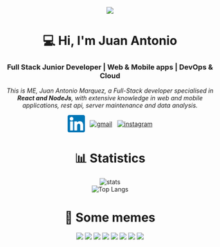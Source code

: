 <p align="center">
  <img src="https://github.com/jmarquezruiz/jmarquezruiz/blob/main/img/fondo-header3pegas.png" style="max-heigth:300px">
</p>
<h1 align="center">💻 Hi, I'm Juan Antonio</h1>
<h3 align="center">
  Full Stack Junior Developer | Web & Mobile apps | DevOps & Cloud
</h3>
<p align="center">
  <em>This is ME, Juan Antonio Marquez, a Full-Stack developer specialised in <b>React and NodeJs</b>, with extensive knowledge in web and mobile applications, rest api, server maintenance and data analysis.</em>
</p>

<p align="center">
  <a href="https://www.linkedin.com/in/juan-antonio-marquez/" target="_blank"><img align="center" src="https://github.com/ByMarqueZz/ByMarqueZz/blob/main/img/174857.png" alt="linkedin" height="40" width="40"/></a>&nbsp;&nbsp;
   <a href = "mailto: bymarquezz2@gmail.com"><img align="center" src="https://github.com/jmarquezruiz/jmarquezruiz/blob/main/img/Gmail_icon_(2020).svg.png" height="40" width="50" alt="gmail"/></a>&nbsp;&nbsp;
  <a href="https://www.instagram.com/maarquez_10?igsh=MTQzbW11MTEyajJ0dw%3D%3D&utm_source=qr" target="_blank"><img align="center" src="https://github.com/jmarquezruiz/jmarquezruiz/blob/main/img/Logo-Instagram-PNG.png" alt="instagram" height="50" width="50"/></a>
</p>

<h1 align="center">📊 Statistics</h1>
<p align="center">
  <img src="https://github-readme-stats.vercel.app/api?username=jmarquezruiz&theme=radical" alt="stats"/>
  <br>
  <img src="https://github-readme-stats.vercel.app/api/top-langs/?username=jmarquezruiz&layout=compact&theme=radical" alt="Top Langs"/>
</p>

<h1 align="center">📸 Some memes</h1>
<p align="center">
  <img src="https://github.com/jmarquezruiz/jmarquezruiz/blob/main/img/Captura%20de%20pantalla%202024-04-10%20a%20las%201.57.23.png" width="200" heigth="200">
  <img src="https://github.com/jmarquezruiz/jmarquezruiz/blob/main/img/gato.gif" width="200" heigth="200">
  <img src="https://github.com/jmarquezruiz/jmarquezruiz/blob/main/img/meme.jpeg" width="200" heigth="200">
  <img src="https://github.com/jmarquezruiz/jmarquezruiz/blob/main/img/meme2.jpeg" width="200" heigth="200">
  <img src="https://github.com/jmarquezruiz/jmarquezruiz/blob/main/img/youtube-video-gif.gif" width="200" heigth="200">
  <img src="https://github.com/jmarquezruiz/jmarquezruiz/blob/main/img/nest2.png" width="200" heigth="200">
  <img src="https://github.com/jmarquezruiz/jmarquezruiz/blob/main/img/349554f1b2e9eb238144bfc2966d8cb8.jpg" width="200" heigth="200">
  <img src="https://github.com/jmarquezruiz/jmarquezruiz/blob/main/img/Captura%20de%20pantalla%202024-02-01%20a%20las%208.43.00.png" width="200" heigth="200">
</p>
